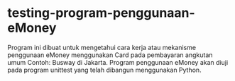# testing-program-penggunaan-eMoney
Program ini dibuat untuk mengetahui cara kerja atau mekanisme penggunaan eMoney menggunakan Card pada pembayaran angkutan umum Contoh: Busway di Jakarta.
Program penggunaan eMoney akan diuji pada program unittest yang telah dibangun menggunakan Python.
